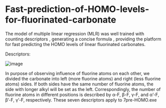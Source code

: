# Fast-prediction-of-HOMO-levels-for-fluorinated-carbonate
 The model of multiple linear regression (MLR) was well trained with counting descriptors , generating a concise formula , providing the platform for fast predicting the HOMO levels of linear fluorinated carbonates.


Descriptors:


![image](https://github.com/Criame/Picture/blob/main/1.png)





In purpose of observing influence of fluorine atoms on each other, we divided the carbonate into left (more fluorine atoms) and right (less fluorine atoms) sides. If both sides have the same number of fluorine atoms, the side with longer alkyl will be set as the left. Correspondingly, the number of fluorine atoms in different positions is described by α-F, β-F, γ-F, and α’-F, β’-F, γ’-F, respectively. These seven descriptors apply to 7pre-HOMO.exe
